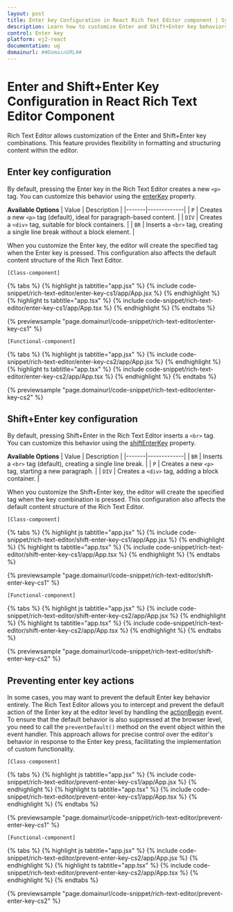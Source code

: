 ```yaml
---
layout: post
title: Enter key Configuration in React Rich Text Editor component | Syncfusion
description: Learn how to customize Enter and Shift+Enter key behaviors in the Syncfusion React Rich text editor component of Syncfusion Essential JS 2 and more.
control: Enter key 
platform: ej2-react
documentation: ug
domainurl: ##DomainURL##
---
```


# Enter and Shift+Enter Key Configuration in React Rich Text Editor Component

Rich Text Editor allows customization of the Enter and Shift+Enter key combinations. This feature provides flexibility in formatting and structuring content within the editor.

## Enter key configuration

By default, pressing the Enter key in the Rich Text Editor creates a new `<p>` tag. You can customize this behavior using the [enterKey](https://ej2.syncfusion.com/react/documentation/api/rich-text-editor/#enterkey) property.

**Available Options**
| Value | Description |
|-------|-------------|
| `P` | Creates a new `<p>` tag (default), ideal for paragraph-based content. |
| `DIV` | Creates a `<div>` tag, suitable for block containers. |
| `BR` | Inserts a `<br>` tag, creating a single line break without a block element. |

When you customize the Enter key, the editor will create the specified tag when the Enter key is pressed. This configuration also affects the default content structure of the Rich Text Editor.

`[Class-component]`

{% tabs %}
{% highlight js tabtitle="app.jsx" %}
{% include code-snippet/rich-text-editor/enter-key-cs1/app/App.jsx %}
{% endhighlight %}
{% highlight ts tabtitle="app.tsx" %}
{% include code-snippet/rich-text-editor/enter-key-cs1/app/App.tsx %}
{% endhighlight %}
{% endtabs %}

 {% previewsample "page.domainurl/code-snippet/rich-text-editor/enter-key-cs1" %}

`[Functional-component]`

{% tabs %}
{% highlight js tabtitle="app.jsx" %}
{% include code-snippet/rich-text-editor/enter-key-cs2/app/App.jsx %}
{% endhighlight %}
{% highlight ts tabtitle="app.tsx" %}
{% include code-snippet/rich-text-editor/enter-key-cs2/app/App.tsx %}
{% endhighlight %}
{% endtabs %}

 {% previewsample "page.domainurl/code-snippet/rich-text-editor/enter-key-cs2" %}

## Shift+Enter key configuration

By default, pressing Shift+Enter in the Rich Text Editor inserts a `<br>` tag. You can customize this behavior using the [shiftEnterKey](https://ej2.syncfusion.com/react/documentation/api/rich-text-editor/#shiftEnterkey) property.

**Available Options**
| Value | Description |
|-------|-------------|
| `BR` | Inserts a `<br>` tag (default), creating a single line break. |
| `P` | Creates a new `<p>` tag, starting a new paragraph. |
| `DIV` | Creates a `<div>` tag, adding a block container. |

When you customize the Shift+Enter key, the editor will create the specified tag when the key combination is pressed. This configuration also affects the default content structure of the Rich Text Editor.

`[Class-component]`

{% tabs %}
{% highlight js tabtitle="app.jsx" %}
{% include code-snippet/rich-text-editor/shift-enter-key-cs1/app/App.jsx %}
{% endhighlight %}
{% highlight ts tabtitle="app.tsx" %}
{% include code-snippet/rich-text-editor/shift-enter-key-cs1/app/App.tsx %}
{% endhighlight %}
{% endtabs %}

 {% previewsample "page.domainurl/code-snippet/rich-text-editor/shift-enter-key-cs1" %}

`[Functional-component]`

{% tabs %}
{% highlight js tabtitle="app.jsx" %}
{% include code-snippet/rich-text-editor/shift-enter-key-cs2/app/App.jsx %}
{% endhighlight %}
{% highlight ts tabtitle="app.tsx" %}
{% include code-snippet/rich-text-editor/shift-enter-key-cs2/app/App.tsx %}
{% endhighlight %}
{% endtabs %}

 {% previewsample "page.domainurl/code-snippet/rich-text-editor/shift-enter-key-cs2" %}

## Preventing enter key actions

In some cases, you may want to prevent the default Enter key behavior entirely. The Rich Text Editor allows you to intercept and prevent the default action of the Enter key at the editor level by handling the [actionBegin](https://ej2.syncfusion.com/react/documentation/api/rich-text-editor/#actionbegin) event. To ensure that the default behavior is also suppressed at the browser level, you need to call the `preventDefault()` method on the event object within the event handler. This approach allows for precise control over the editor's behavior in response to the Enter key press, facilitating the implementation of custom functionality.

`[Class-component]`

{% tabs %}
{% highlight js tabtitle="app.jsx" %}
{% include code-snippet/rich-text-editor/prevent-enter-key-cs1/app/App.jsx %}
{% endhighlight %}
{% highlight ts tabtitle="app.tsx" %}
{% include code-snippet/rich-text-editor/prevent-enter-key-cs1/app/App.tsx %}
{% endhighlight %}
{% endtabs %}

 {% previewsample "page.domainurl/code-snippet/rich-text-editor/prevent-enter-key-cs1" %}

`[Functional-component]`

{% tabs %}
{% highlight js tabtitle="app.jsx" %}
{% include code-snippet/rich-text-editor/prevent-enter-key-cs2/app/App.jsx %}
{% endhighlight %}
{% highlight ts tabtitle="app.tsx" %}
{% include code-snippet/rich-text-editor/prevent-enter-key-cs2/app/App.tsx %}
{% endhighlight %}
{% endtabs %}

 {% previewsample "page.domainurl/code-snippet/rich-text-editor/prevent-enter-key-cs2" %}
